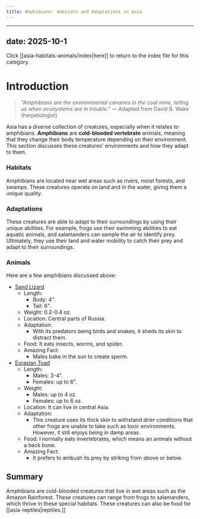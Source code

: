 ```yaml
---
title: Amphibians' Habitats and Adaptations in Asia
---
```

---
date: 2025-10-1
---
Click [[asia-habitats-animals/index|here]] to return to the index file for this category.
# Introduction

>_"Amphibians are the environmental canaries in the coal mine, telling us when ecosystems are in trouble."_ 
>— Adapted from David B. Wake (herpetologist)

Asia has a diverse collection of creatures, especially when it relates to amphibians. **Amphibians** are **cold-blooded vertebrate** animals, meaning that they change their body temperature depending on their environment. This section discusses these creatures' environments and how they adapt to them.
### Habitats

Amphibians are located near wet areas such as rivers, moist forests, and swamps. These creatures operate on land and in the water, giving them a unique quality.
### Adaptations

These creatures are able to adapt to their surroundings by using their unique abilities. For example, frogs use their swimming abilities to eat aquatic animals, and salamanders can sample the air to identify prey. Ultimately, they use their land and water mobility to catch their prey and adapt to their surroundings.
### Animals

Here are a few amphibians discussed above:

- [Sand Lizard](https://th.bing.com/th/id/R.47c7a47074985fb170547b7e1aa367ea?rik=qRY%2f7hCKYyQE1w&riu=http%3a%2f%2f3.bp.blogspot.com%2f-XjELZPsxApM%2fUigQWdxu_5I%2fAAAAAAAAEGE%2fe8ak8UiVo5o%2fs1600%2fSand_Lizard.jpg&ehk=p%2fbZkMxnC9UV3YGsvd5U4PRhaC2M178rpWmruiCbeJE%3d&risl=&pid=ImgRaw&r=0)
	- Length:
		- Body: 4".
		- Tail: 6".
	- Weight: 0.2-0.4 oz.
	- Location: Central parts of Russia.
	- Adaptation:
		- With its predators being birds and snakes, it sheds its skin to distract them.
	- Food: It eats insects, worms, and spider.
	- Amazing Fact: 
		- Males bake in the sun to create sperm.
- [Eurasian Toad](https://thumbs.dreamstime.com/b/common-eurasian-spadefoot-toad-common-eurasian-spadefoot-toad-pelobates-fuscus-202525250.jpg)
	- Length:
		- Males: 3-4".
		- Females: up to 6".
	- Weight:
		- Males: up to 4 oz.
		- Females: up to 6 oz.
	- Location: It can live in central Asia.
	- Adaptation:
		-  This creature uses its thick skin to withstand drier conditions that other frogs are unable to take such as toxic environments. However, it still enjoys being in damp areas.
	- Food: I normally eats invertebrates, which means an animals without a back bone.
	- Amazing Fact: 
		- It prefers to ambush its prey by striking from above or below.
## Summary

Amphibians are cold-blooded creatures that live in wet areas such as the Amazon Rainforest. These creatures can range from frogs to salamanders, which thrive in these special habitats. These creatures can also be food for [[asia-reptiles|reptiles.]]